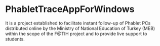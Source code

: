 # PhabletTraceAppForWindows
It is a project established to facilitate instant follow-up of Phablet PCs distributed online by the Ministry of National Education of Turkey (MEB) within the scope of the F@TIH project and to provide live support to students.

